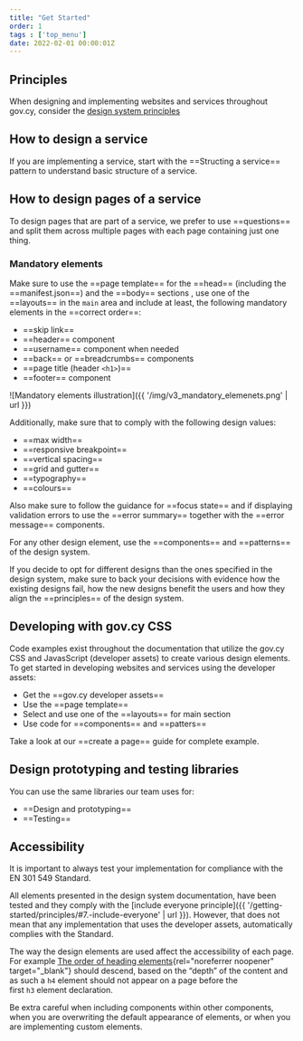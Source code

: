```yaml
---
title: "Get Started"
order: 1
tags : ['top_menu']
date: 2022-02-01 00:00:01Z
---
```


## Principles
When designing and implementing websites and services throughout gov.cy, consider the [design system principles](principles/)

## How to design a service
If you are implementing a service, start with the ==Structing a service== pattern to understand basic structure of a service. 
## How to design pages of a service
To design pages that are part of a service, we prefer to use ==questions== and split them across multiple pages with each page containing just one thing.  
### Mandatory elements
Make sure to use the ==page template== for the ==head== (including the ==manifest.json==) and the ==body== sections , use one of the ==layouts== in the `main` area and include at least, the following mandatory elements in the ==correct order==:
- ==skip link==
- ==header== component
- ==username== component when needed
- ==back== or ==breadcrumbs== components
- ==page title (header `<h1>`)==
- ==footer== component

![Mandatory elements illustration]({{ '/img/v3_mandatory_elemenets.png' | url }})

Additionally, make sure that to comply with the following design values:
- ==max width== 
- ==responsive breakpoint==
- ==vertical spacing==
- ==grid and gutter==
- ==typography== 
- ==colours==

Also make sure to follow the guidance for ==focus state== and if displaying validation errors to use the ==error summary== together with the ==error message== components.

For any other design element, use the ==components== and ==patterns== of the design system. 

If you decide to opt for different designs than the ones specified in the design system, make sure to back your decisions with evidence how the existing designs fail, how the new  designs benefit the users and how they align the ==principles== of the design system.  

## Developing with gov.cy CSS
Code examples exist throughout the documentation that utilize the gov.cy CSS and JavasScript (developer assets) to create various design elements. To get started in developing websites and services using the developer assets: 
- Get the ==gov.cy developer assets==
- Use the ==page template== 
- Select and use one of the ==layouts== for main section
- Use code for ==components== and ==patters==

Take a look at our ==create a page== guide for complete example.

## Design prototyping and testing libraries
You can use the same libraries our team uses for:
- ==Design and prototyping==
- ==Testing==

## Accessibility
It is important to always test your implementation for compliance with the EN 301 549 Standard.

All elements presented in the design system documentation, have been tested and they comply with the [include everyone principle]({{ '/getting-started/principles/#7.-include-everyone' | url }}). However, that does not mean that any implementation that uses the developer assets, automatically complies with the Standard.

The way the design elements are used affect the accessibility of each page. For example [The order of heading elements](https://webdesign.tutsplus.com/articles/the-importance-of-heading-levels-for-assistive-technology--cms-31753){rel="noreferrer noopener" target="_blank"} should descend, based on the “depth” of the content and as such a `h4` element should not appear on a page before the first `h3` element declaration.

Be extra careful when including components within other components, when you are overwriting the default appearance of elements, or when you are implementing custom elements. 

